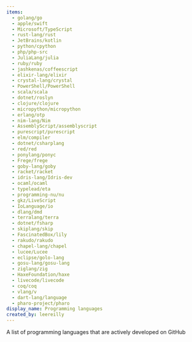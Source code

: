 ```yaml
---
items:
  - golang/go
  - apple/swift
  - Microsoft/TypeScript
  - rust-lang/rust
  - JetBrains/kotlin
  - python/cpython
  - php/php-src
  - JuliaLang/julia
  - ruby/ruby
  - jashkenas/coffeescript
  - elixir-lang/elixir
  - crystal-lang/crystal
  - PowerShell/PowerShell
  - scala/scala
  - dotnet/roslyn
  - clojure/clojure
  - micropython/micropython
  - erlang/otp
  - nim-lang/Nim
  - AssemblyScript/assemblyscript
  - purescript/purescript
  - elm/compiler
  - dotnet/csharplang
  - red/red
  - ponylang/ponyc
  - Frege/frege
  - goby-lang/goby
  - racket/racket
  - idris-lang/Idris-dev
  - ocaml/ocaml
  - typelead/eta
  - programming-nu/nu
  - gkz/LiveScript
  - IoLanguage/io
  - dlang/dmd
  - terralang/terra
  - dotnet/fsharp
  - skiplang/skip
  - FascinatedBox/lily
  - rakudo/rakudo
  - chapel-lang/chapel
  - lucee/Lucee
  - eclipse/golo-lang
  - gosu-lang/gosu-lang
  - ziglang/zig
  - HaxeFoundation/haxe
  - livecode/livecode
  - coq/coq
  - vlang/v
  - dart-lang/language
  - pharo-project/pharo
display_name: Programming languages
created_by: leereilly
---
```


A list of programming languages that are actively developed on GitHub
